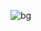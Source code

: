 ![bg](https://user-images.githubusercontent.com/65755776/116130698-58ab1880-a6ed-11eb-817a-4fb284dae1db.jpg)
